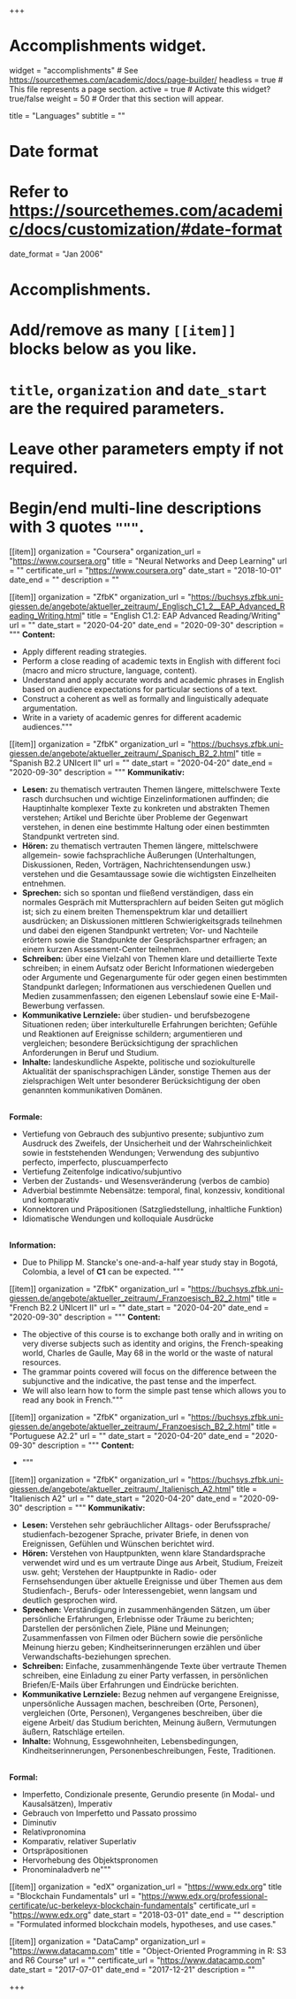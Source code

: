+++
# Accomplishments widget.
widget = "accomplishments"  # See https://sourcethemes.com/academic/docs/page-builder/
headless = true  # This file represents a page section.
active = true  # Activate this widget? true/false
weight = 50  # Order that this section will appear.

title = "Languages"
subtitle = ""

# Date format
#   Refer to https://sourcethemes.com/academic/docs/customization/#date-format
date_format = "Jan 2006"

# Accomplishments.
#   Add/remove as many `[[item]]` blocks below as you like.
#   `title`, `organization` and `date_start` are the required parameters.
#   Leave other parameters empty if not required.
#   Begin/end multi-line descriptions with 3 quotes `"""`.

[[item]]
  organization = "Coursera"
  organization_url = "https://www.coursera.org"
  title = "Neural Networks and Deep Learning"
  url = ""
  certificate_url = "https://www.coursera.org"
  date_start = "2018-10-01"
  date_end = ""
  description = ""
  
[[item]]
  organization = "ZfbK"
  organization_url = "https://buchsys.zfbk.uni-giessen.de/angebote/aktueller_zeitraum/_Englisch_C1_2__EAP_Advanced_Reading_Writing.html"
  title = "English C1.2: EAP Advanced Reading/Writing"
  url = ""
  date_start = "2020-04-20"
  date_end = "2020-09-30"
  description = """ __Content:__
  * Apply different reading strategies.
  * Perform a close reading of academic texts in English with different foci (macro and micro structure, language, content).
  * Understand and apply accurate words and academic phrases in English based on audience expectations for particular sections of a text.
  * Construct a coherent as well as formally and linguistically adequate argumentation.
  * Write in a variety of academic genres for different academic audiences."""

[[item]]
  organization = "ZfbK"
  organization_url = "https://buchsys.zfbk.uni-giessen.de/angebote/aktueller_zeitraum/_Spanisch_B2_2.html"
  title = "Spanish B2.2 UNIcert II"
  url = ""
  date_start = "2020-04-20"
  date_end = "2020-09-30"
  description = """ __Kommunikativ:__
  * __Lesen:__ zu thematisch vertrauten Themen längere, mittelschwere Texte rasch durchsuchen und wichtige Einzelinformationen auffinden; die Hauptinhalte komplexer Texte zu konkreten und abstrakten Themen verstehen; Artikel und Berichte über Probleme der Gegenwart verstehen, in denen eine bestimmte Haltung oder einen bestimmten Standpunkt vertreten sind.
  * __Hören:__ zu thematisch vertrauten Themen längere, mittelschwere allgemein- sowie fachsprachliche Äußerungen (Unterhaltungen, Diskussionen, Reden, Vorträgen, Nachrichtensendungen usw.) verstehen und die Gesamtaussage sowie die wichtigsten Einzelheiten entnehmen.
  * __Sprechen:__ sich so spontan und fließend verständigen, dass ein normales Gespräch mit Muttersprachlern auf beiden Seiten gut möglich ist; sich zu einem breiten Themenspektrum klar und detailliert ausdrücken; an Diskussionen mittleren Schwierigkeitsgrads teilnehmen und dabei den eigenen Standpunkt vertreten; Vor- und Nachteile erörtern sowie die Standpunkte der Gesprächspartner erfragen; an einem kurzen Assessment-Center teilnehmen.
  * __Schreiben:__ über eine Vielzahl von Themen klare und detaillierte Texte schreiben; in einem Aufsatz oder Bericht Informationen wiedergeben oder Argumente und Gegenargumente für oder gegen einen bestimmten Standpunkt darlegen; Informationen aus verschiedenen Quellen und Medien zusammenfassen; den eigenen Lebenslauf sowie eine E-Mail-Bewerbung verfassen.
  * __Kommunikative Lernziele:__ über studien- und berufsbezogene Situationen reden; über interkulturelle Erfahrungen berichten; Gefühle und Reaktionen auf Ereignisse schildern; argumentieren und vergleichen; besondere Berücksichtigung der sprachlichen Anforderungen in Beruf und Studium.
  * __Inhalte:__ landeskundliche Aspekte, politische und soziokulturelle Aktualität der spanischsprachigen Länder, sonstige Themen aus der zielsprachigen Welt unter besonderer Berücksichtigung der oben genannten kommunikativen Domänen.<br/><br/>

__Formale:__
  * Vertiefung von Gebrauch des subjuntivo presente; subjuntivo zum Ausdruck des Zweifels, der Unsicherheit und der Wahrscheinlichkeit sowie in feststehenden Wendungen; Verwendung des subjuntivo perfecto, imperfecto, pluscuamperfecto
  * Vertiefung Zeitenfolge indicativo/subjuntivo
  * Verben der Zustands- und Wesensveränderung (verbos de cambio)
  * Adverbial bestimmte Nebensätze: temporal, final, konzessiv, konditional und komparativ
  * Konnektoren und Präpositionen (Satzgliedstellung, inhaltliche Funktion)
  * Idiomatische Wendungen und kolloquiale Ausdrücke<br/><br/>
  
__Information:__
  * Due to Philipp M. Stancke's one-and-a-half year study stay in Bogotá, Colombia, a level of __C1__ can be expected.
"""

[[item]]
  organization = "ZfbK"
  organization_url = "https://buchsys.zfbk.uni-giessen.de/angebote/aktueller_zeitraum/_Franzoesisch_B2_2.html"
  title = "French B2.2 UNIcert II"
  url = ""
  date_start = "2020-04-20"
  date_end = "2020-09-30"
  description = """ __Content:__
  * The objective of this course is to exchange both orally and in writing on very diverse subjects such as identity and origins, the French-speaking world, Charles de Gaulle, May 68 in the world or the waste of natural resources.
  * The grammar points covered will focus on the difference between the subjunctive and the indicative, the past tense and the imperfect.
  * We will also learn how to form the simple past tense which allows you to read any book in French."""

[[item]]
  organization = "ZfbK"
  organization_url = "https://buchsys.zfbk.uni-giessen.de/angebote/aktueller_zeitraum/_Franzoesisch_B2_2.html"
  title = "Portuguese A2.2"
  url = ""
  date_start = "2020-04-20"
  date_end = "2020-09-30"
  description = """ __Content:__
  * """

[[item]]
  organization = "ZfbK"
  organization_url = "https://buchsys.zfbk.uni-giessen.de/angebote/aktueller_zeitraum/_Italienisch_A2.html"
  title = "Italienisch A2"
  url = ""
  date_start = "2020-04-20"
  date_end = "2020-09-30"
  description = """ __Kommunikativ:__
  * __Lesen:__ Verstehen sehr gebräuchlicher Alltags- oder Berufssprache/ studienfach-bezogener Sprache, privater Briefe, in denen von Ereignissen, Gefühlen und Wünschen berichtet wird.
  * __Hören:__ Verstehen von Hauptpunkten, wenn klare Standardsprache verwendet wird und es um vertraute Dinge aus Arbeit, Studium, Freizeit usw. geht; Verstehen der Hauptpunkte in Radio- oder Fernsehsendungen über aktuelle Ereignisse und über Themen aus dem Studienfach-, Berufs- oder Interessengebiet, wenn langsam und deutlich gesprochen wird.
  * __Sprechen:__ Verständigung in zusammenhängenden Sätzen, um über persönliche Erfahrungen, Erlebnisse oder Träume zu berichten; Darstellen der persönlichen Ziele, Pläne und Meinungen; Zusammenfassen von Filmen oder Büchern sowie die persönliche Meinung hierzu geben; Kindheitserinnerungen erzählen und über Verwandschafts-beziehungen sprechen.
  * __Schreiben:__ Einfache, zusammenhängende Texte über vertraute Themen schreiben, eine Einladung zu einer Party verfassen, in persönlichen Briefen/E-Mails über Erfahrungen und Eindrücke berichten.
  * __Kommunikative Lernziele:__ Bezug nehmen auf vergangene Ereignisse, unpersönliche Aussagen machen, beschreiben (Orte, Personen), vergleichen (Orte, Personen), Vergangenes beschreiben, über die eigene Arbeit/ das Studium berichten, Meinung äußern, Vermutungen äußern, Ratschläge erteilen.
  * __Inhalte:__ Wohnung, Essgewohnheiten, Lebensbedingungen, Kindheitserinnerungen, Personenbeschreibungen, Feste, Traditionen.<br/><br/>
  
__Formal:__
  * Imperfetto, Condizionale presente, Gerundio presente (in Modal- und Kausalsätzen), Imperativ
  * Gebrauch von Imperfetto und Passato prossimo
  * Diminutiv
  * Relativpronomina
  * Komparativ, relativer Superlativ
  * Ortspräpositionen
  * Hervorhebung des Objektspronomen
  * Pronominaladverb ne"""

[[item]]
  organization = "edX"
  organization_url = "https://www.edx.org"
  title = "Blockchain Fundamentals"
  url = "https://www.edx.org/professional-certificate/uc-berkeleyx-blockchain-fundamentals"
  certificate_url = "https://www.edx.org"
  date_start = "2018-03-01"
  date_end = ""
  description = "Formulated informed blockchain models, hypotheses, and use cases."
  
[[item]]
  organization = "DataCamp"
  organization_url = "https://www.datacamp.com"
  title = "Object-Oriented Programming in R: S3 and R6 Course"
  url = ""
  certificate_url = "https://www.datacamp.com"
  date_start = "2017-07-01"
  date_end = "2017-12-21"
  description = ""

+++
